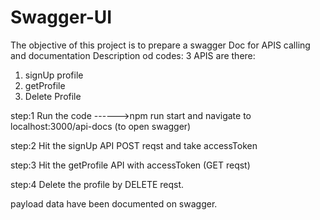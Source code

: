 # Swagger-UI
The objective of this project is to prepare a swagger Doc for APIS calling and documentation
Description od codes: 
3 APIS are there:
1. signUp profile
2. getProfile
3. Delete Profile


step:1 
  Run the code ------>npm run start and navigate to localhost:3000/api-docs (to open swagger)
  
step:2
  Hit the signUp API POST reqst and take accessToken
  
step:3
 Hit the getProfile API with accessToken (GET reqst)
 
step:4
Delete the profile by DELETE reqst.

payload data have been documented on swagger.
